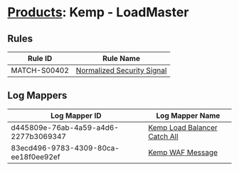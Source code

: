 # [Products](README.md): Kemp - LoadMaster

## Rules

|Rule ID|Rule Name|
|----|----|
|MATCH-S00402|[Normalized Security Signal](../rules/MATCH-S00402.md)|


## Log Mappers

|Log Mapper ID|Log Mapper Name|
|----|----|
|d445809e-76ab-4a59-a4d6-2277b3069347|[Kemp Load Balancer Catch All](../mappings/d445809e-76ab-4a59-a4d6-2277b3069347.md)|
|83ecd496-9783-4309-80ca-ee18f0ee92ef|[Kemp WAF Message](../mappings/83ecd496-9783-4309-80ca-ee18f0ee92ef.md)|


